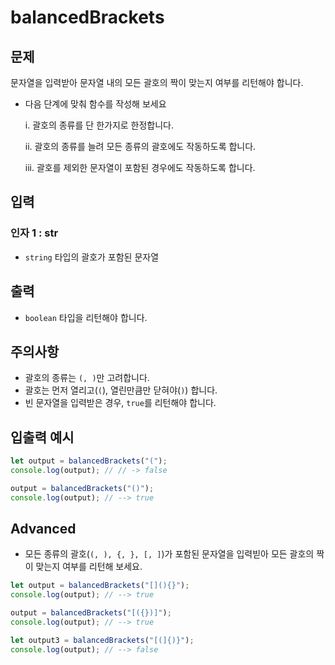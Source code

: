 balancedBrackets
=================

## 문제

문자열을 입력받아 문자열 내의 모든 괄호의 짝이 맞는지 여부를 리턴해야 합니다.

- 다음 단계에 맞춰 함수를 작성해 보세요

  i. 괄호의 종류를 단 한가지로 한정합니다.

  ii. 괄호의 종류를 늘려 모든 종류의 괄호에도 작동하도록 합니다.

  iii. 괄호를 제외한 문자열이 포함된 경우에도 작동하도록 합니다.
  

## 입력

### 인자 1 : str

- `string` 타입의 괄호가 포함된 문자열

## 출력

- `boolean` 타입을 리턴해야 합니다.

## 주의사항

- 괄호의 종류는 `(, )`만 고려합니다.
- 괄호는 먼저 열리고(`(`), 열린만큼만 닫혀야(`)`) 합니다.
- 빈 문자열을 입력받은 경우, `true`를 리턴해야 합니다.

## 입출력 예시

```javascript
let output = balancedBrackets("(");
console.log(output); // // -> false

output = balancedBrackets("()");
console.log(output); // --> true
```

## Advanced

- 모든 종류의 괄호(`(, ), {, }, [, ]`)가 포함된 문자열을 입력빋아 모든 괄호의 짝이 맞는지 여부를 리턴해 보세요.

```javascript
let output = balancedBrackets("[](){}");
console.log(output); // --> true

output = balancedBrackets("[({})]");
console.log(output); // --> true

let output3 = balancedBrackets("[(]{)}");
console.log(output); // --> false
```
